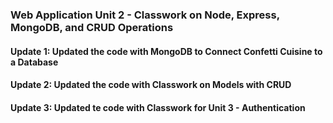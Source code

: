 ### Web Application Unit 2 - Classwork on Node, Express, MongoDB, and CRUD Operations
#### Update 1: Updated the code with MongoDB to Connect Confetti Cuisine to a Database
#### Update 2: Updated the code with Classwork on Models with CRUD
#### Update 3: Updated te code with Classwork for Unit 3 - Authentication
